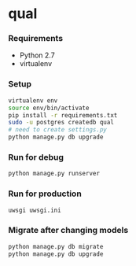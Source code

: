 # qual

### Requirements
- Python 2.7
- virtualenv

### Setup
```sh
virtualenv env
source env/bin/activate
pip install -r requirements.txt
sudo -u postgres createdb qual
# need to create settings.py
python manage.py db upgrade
```

### Run for debug
```sh
python manage.py runserver
```

### Run for production
```sh
uwsgi uwsgi.ini
```

### Migrate after changing models
```sh
python manage.py db migrate
python manage.py db upgrade
```
